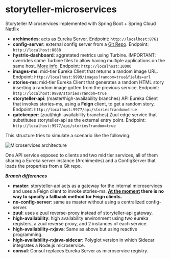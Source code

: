 # storyteller-microservices

Storyteller Microservices implemented with Spring Boot + Spring Cloud Netflix

* **archimedes**: acts as Eureka Server. Endpoint: `http://localhost:8761`
* **config-server**: external config server from a [Git Repo](https://github.com/codependent/storyteller-microservices-config). Endpoint: `http://localhost:8888`
* **hystrix-dashboard**: aggretated metrics using Turbine. IMPORTANT: overrides some Turbine files to allow having multiple applications on the same host. [More info](https://github.com/Netflix/Turbine/pull/105). Endpoint: `http://localhost:10000`
* **images-ms**: mid-tier Eureka Client that returns a random image URL. Endpoint: `http://localhost:9999/images?random=true&fields=url`
* **stories-ms**: mid-tier Eureka Client that generates a random HTML story inserting a random image gotten from the previous service. Endpoint: `http://localhost:9988/stories?random=true`
* **storyteller-api**: (master/high-availability branches) API Eureka Client that invokes stories-ms, using a **Feign** client, to get a random story. Endpoint: `http://localhost:9977/api/stories?random=true`
* **gatekeeper**: (zuul/high-availability branches) Zuul edge service that substitutes storyteller-api as the external entry point. Endpoint: `http://localhost:9977/api/stories?random=true`

This structure tries to simulate a scenario like the following:

![Microservices architecture](https://raw.githubusercontent.com/codependent/storyteller-microservices/master/diagram.png)

One API service exposed to clients and two mid tier services, all of them sharing a Eureka server instance (Archimedes) and a ConfigServer that loads the properties from a Git repo.

***Branch differences***

* **master**: storyteller-api acts as a gateway for the internal microservices and uses a Feign client to invoke stories-ms. **[At the moment](https://github.com/Netflix/feign/issues/298) there is no way to specify a fallback method for Feign clients.**
* **no-config-server**: same as master without using a centralized config-server.
* **zuul**: uses a zuul reverse-proxy instead of storyteller-api gateway.
* **high-availability**: high availability environment using two eureka registers, a zuul reverse proxy, and 2 instances of each service.
* **high-availability-rxjava**: Same as above but using reactive programming.
* **high-availability-rxjava-sidecar**: Polyglot version in which Sidecar integrates a Node.js microservice.
* **consul**: Consul replaces Eureka Server as microservice registry.
